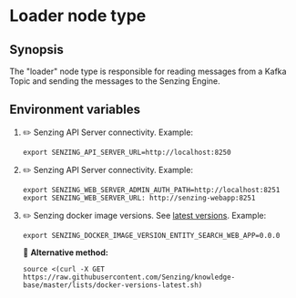 # Loader node type

## Synopsis

The "loader" node type is responsible for
reading messages from a Kafka Topic
and sending the messages to the Senzing Engine.

## Environment variables

1. :pencil2: Senzing API Server connectivity.
   Example:

    ```console
    export SENZING_API_SERVER_URL=http://localhost:8250
    ```

1. :pencil2: Senzing API Server connectivity.
   Example:

    ```console
    export SENZING_WEB_SERVER_ADMIN_AUTH_PATH=http://localhost:8251
    export SENZING_WEB_SERVER_URL: http://senzing-webapp:8251

    ```

1. :pencil2: Senzing docker image versions.
   See [latest versions](https://github.com/Senzing/knowledge-base/blob/master/lists/docker-versions-latest.sh).
   Example:

    ```console
    export SENZING_DOCKER_IMAGE_VERSION_ENTITY_SEARCH_WEB_APP=0.0.0
    ```

   :thinking: **Alternative method:**

    ```console
    source <(curl -X GET https://raw.githubusercontent.com/Senzing/knowledge-base/master/lists/docker-versions-latest.sh)

    ```
